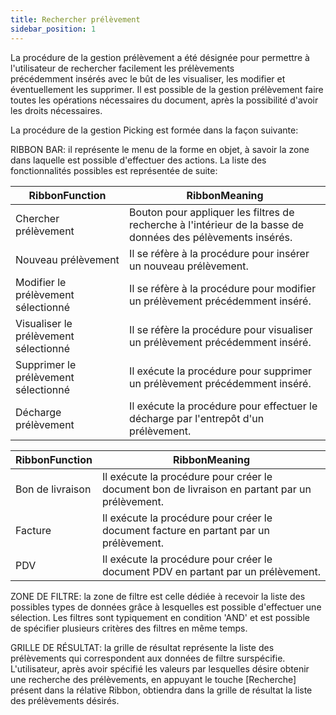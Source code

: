 ```yaml
---
title: Rechercher prélèvement
sidebar_position: 1
---
```


La procédure de la gestion prélèvement a été désignée pour permettre à l'utilisateur de rechercher facilement les prélèvements précédemment insérés avec le bût de les visualiser, les modifier et éventuellement les supprimer. Il est possible de la gestion prélèvement faire toutes les opérations nécessaires du document, après la possibilité d'avoir les droits nécessaires.

La procédure de la gestion Picking est formée dans la façon suivante:

RIBBON BAR: il représente le menu de la forme en objet, à savoir la zone dans laquelle est possible d'effectuer des actions. La liste des fonctionnalités possibles est représentée de suite:



| RibbonFunction | RibbonMeaning |
| --- | --- |
| Chercher prélèvement | Bouton pour appliquer les filtres de recherche à l'intérieur de la basse de données des pélèvements insérés. |
| Nouveau prélèvement | Il se réfère à la procédure pour insérer un nouveau prélèvement. |
| Modifier le prélèvement sélectionné | Il se réfère à la procédure pour modifier un prélèvement précédemment inséré. |
| Visualiser le prélèvement sélectionné | Il se réfère la procédure pour visualiser un prélèvement précédemment inséré. |
| Supprimer le prélèvement sélectionné | Il exécute la procédure pour supprimer un prélèvement précédemment inséré. |
| Décharge prélèvement | Il exécute la procédure pour effectuer le décharge par l'entrepôt d'un prélèvement. |



| RibbonFunction | RibbonMeaning |
| --- | --- |
| Bon de livraison | Il exécute la procédure pour créer le document bon de livraison en partant par un prélèvement. |
| Facture | Il exécute la procédure pour créer le document facture en partant par un prélèvement. |
| PDV | Il exécute la procédure pour créer le document PDV en partant par un prélèvement. |

ZONE DE FILTRE: la zone de filtre est celle dédiée à recevoir la liste des possibles types de données grâce à lesquelles est possible d'effectuer une sélection. Les filtres sont typiquement en condition 'AND' et est possible de spécifier plusieurs critères des filtres en même temps.

GRILLE DE RÉSULTAT: la grille de résultat représente la liste des prélèvements qui correspondent aux données de filtre surspécifie. L'utilisateur, après avoir spécifié les valeurs par lesquelles désire obtenir une recherche des prélèvements, en appuyant le touche [Recherche] présent dans la rélative Ribbon, obtiendra dans la grille de résultat la liste des prélèvements désirés.






